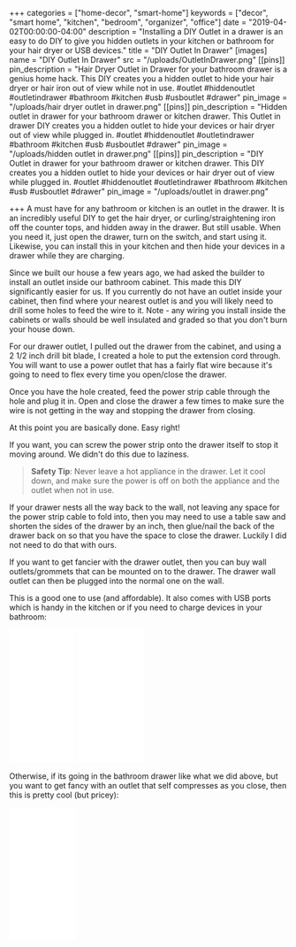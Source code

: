 +++
categories = ["home-decor", "smart-home"]
keywords = ["decor", "smart home", "kitchen", "bedroom", "organizer", "office"]
date = "2019-04-02T00:00:00-04:00"
description = "Installing a DIY Outlet in a drawer is an easy to do DIY to give you hidden outlets in your kitchen or bathroom for your hair dryer or USB devices."
title = "DIY Outlet In Drawer"
[images]
name = "DIY Outlet In Drawer"
src = "/uploads/OutletInDrawer.png"
[[pins]]
pin_description = "Hair Dryer Outlet in Drawer for your bathroom drawer is a genius home hack. This DIY creates you a hidden outlet to hide your hair dryer or hair iron out of view while not in use. #outlet #hiddenoutlet #outletindrawer #bathroom #kitchen #usb #usboutlet #drawer"
pin_image = "/uploads/hair dryer outlet in drawer.png"
[[pins]]
pin_description = "Hidden outlet in drawer for your bathroom drawer or kitchen drawer. This Outlet in drawer DIY creates you a hidden outlet to hide your devices or hair dryer out of view while plugged in. #outlet #hiddenoutlet #outletindrawer #bathroom #kitchen #usb #usboutlet #drawer"
pin_image = "/uploads/hidden outlet in drawer.png"
[[pins]]
pin_description = "DIY Outlet in drawer for your bathroom drawer or kitchen drawer. This DIY creates you a hidden outlet to hide your devices or hair dryer out of view while plugged in. #outlet #hiddenoutlet #outletindrawer #bathroom #kitchen #usb #usboutlet #drawer"
pin_image = "/uploads/outlet in drawer.png"

+++
A must have for any bathroom or kitchen is an outlet in the drawer.  It is an incredibly useful DIY to get the hair dryer, or curling/straightening iron off the counter tops, and hidden away in the drawer.  But still usable.  When you need it, just open the drawer, turn on the switch, and start using it.  Likewise, you can install this in your kitchen and then hide your devices in a drawer while they are charging.

Since we built our house a few years ago, we had asked the builder to install an outlet inside our bathroom cabinet.  This made this DIY significantly easier for us.  If you currently do not have an outlet inside your cabinet, then find where your nearest outlet is and you will likely need to drill some holes to feed the wire to it.  Note - any wiring you install inside the cabinets or walls should be well insulated and graded so that you don't burn your house down.

For our drawer outlet, I pulled out the drawer from the cabinet, and using a 2 1/2 inch drill bit blade, I created a hole to put the extension cord through.  You will want to use a power outlet that has a fairly flat wire because it's going to need to flex every time you open/close the drawer.

Once you have the hole created, feed the power strip cable through the hole and plug it in.  Open and close the drawer a few times to make sure the wire is not getting in the way and stopping the drawer from closing.

At this point you are basically done.  Easy right!

If you want, you can screw the power strip onto the drawer itself to stop it moving around.  We didn't do this due to laziness.

> **Safety Tip**: Never leave a hot appliance in the drawer.  Let it cool down, and make sure the power is off on both the appliance and the outlet when not in use.

If your drawer nests all the way back to the wall, not leaving any space for the power strip cable to fold into, then you may need to use a table saw and shorten the sides of the drawer by an inch, then glue/nail the back of the drawer back on so that you have the space to close the drawer.  Luckily I did not need to do that with ours.

If you want to get fancier with the drawer outlet, then you can buy wall outlets/grommets that can be mounted on to the drawer.  The drawer wall outlet can then be plugged into the normal one on the wall.

This is a good one to use (and affordable).  It also comes with USB ports which is handy in the kitchen or if you need to charge devices in your bathroom:

<iframe style="width:120px;height:240px;" marginwidth="0" marginheight="0" scrolling="no" frameborder="0" src="//ws-na.amazon-adsystem.com/widgets/q?ServiceVersion=20070822&OneJS=1&Operation=GetAdHtml&MarketPlace=US&source=ss&ref=as_ss_li_til&ad_type=product_link&tracking_id=drawbuildplay-20&language=en_US&marketplace=amazon&region=US&placement=B01N5O8GVW&asins=B01N5O8GVW&linkId=967bb6e4c2c1f26bc9de7e67fbcfc7a1&show_border=true&link_opens_in_new_window=true"></iframe>

<iframe style="width:120px;height:240px;" marginwidth="0" marginheight="0" scrolling="no" frameborder="0" src="//ws-na.amazon-adsystem.com/widgets/q?ServiceVersion=20070822&OneJS=1&Operation=GetAdHtml&MarketPlace=US&source=ss&ref=as_ss_li_til&ad_type=product_link&tracking_id=drawbuildplay-20&language=en_US&marketplace=amazon&region=US&placement=B07G5HTRGG&asins=B07G5HTRGG&linkId=77a60f6997c73d5cab98d8a48b353c44&show_border=true&link_opens_in_new_window=true"></iframe>

Otherwise, if its going in the bathroom drawer like what we did above, but you want to get fancy with an outlet that self compresses as you close, then this is pretty cool (but pricey):

<iframe style="width:120px;height:240px;" marginwidth="0" marginheight="0" scrolling="no" frameborder="0" src="//ws-na.amazon-adsystem.com/widgets/q?ServiceVersion=20070822&OneJS=1&Operation=GetAdHtml&MarketPlace=US&source=ss&ref=as_ss_li_til&ad_type=product_link&tracking_id=drawbuildplay-20&language=en_US&marketplace=amazon&region=US&placement=B076JVVQ5Z&asins=B076JVVQ5Z&linkId=2b23c61e187e435bd1aaf411168f9478&show_border=true&link_opens_in_new_window=true"></iframe>